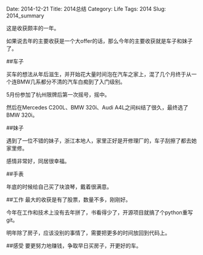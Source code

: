 Date: 2014-12-21
Title: 2014总结
Category: Life
Tags: 2014
Slug: 2014_summary

这是收获颇丰的一年。

如果说去年的主要收获是一个大offer的话，那么今年的主要收获就是车子和妹子了。

##车子
  
买车的想法从年后滋生，并开始花大量时间泡在汽车之家上，混了几个月终于从一个连BMW几系都分不清的汽车白痴到了入门级别。 
  
5月份参加了杭州限牌后第一次摇号，摇中。 
  
然后在Mercedes C200L、BMW 320i、Audi A4L之间纠结了很久，最终选了BMW 320i。 

##妹子

遇到了一位不错的妹子，浙江本地人，家里正好是开修理厂的，车子刮擦了都去她家里修。 
  
感情非常好，同居很幸福。 

##手表

年底的时候给自己买了块浪琴，戴着很满意。 

##工作
最大的收获是有了股票，数量不多，刚刚好。 
  
今年在工作和技术上没有去年拼了，书看得少了，开源项目就搞了个python重写git。 
  
明年除了房子，应该没别的事情了，需要把更多的时间放回到代码上。  

##感受
要更努力地赚钱，争取早日买房子，开更好的车。














